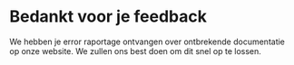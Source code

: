 # Bedankt voor je feedback

We hebben je error raportage ontvangen over ontbrekende documentatie op 
onze website. We zullen ons best doen om dit snel op te lossen.
